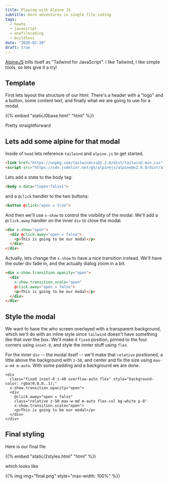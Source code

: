 ```yaml
---
title: Playing with Alpine JS
subtitle: more adventures in single file coding
tags:
  - howto
  - javascript
  - onefilecoding
  - buildless
date: "2020-02-20"
draft: true
---
```


[AlpineJS](https://github.com/alpinejs/alpine) bills itself as "Tailwind for JavaScript".  I like Tailwind, I like simple tools, so lets give it a try!

## Template

First lets layout the structure of our html.  There's a header with a "logo" and a button, some content text, and finally what we are going to use for a modal.

{{% embed "static/0base.html" "html" %}}

Pretty straightforward

## Lets add some alpine for that modal

Inside of `head` lets reference `tailwind` and `alpine.js` to get started.

```html
<link href="https://unpkg.com/tailwindcss@1.2.0/dist/tailwind.min.css" rel="stylesheet">
<script src="https://cdn.jsdelivr.net/gh/alpinejs/alpine@v2.0.0/dist/alpine.js" defer></script>
```

Lets add a state to the body tag:

```html
<body x-data="{open:false}">
```

and a `@click` handler to the two buttons:

```html
<button @click="open = true">
```

And then we'll use `x-show` to control the visibility of the modal.  We'll add a `@click.away` handler on the inner `div` to close the modal.

```html
<div x-show="open">
  <div @click.away="open = false">
    <p>This is going to be our modal</p>
  </div>
</div>
```

Actually, lets change the `x-show` to have a nice transition instead.  We'll have the outer div fade in, and the actually dialog zoom in a bit.

```html
<div x-show.transition.opacity="open">
  <div
	x-show.transition.scale="open"
	@click.away="open = false">
    <p>This is going to be our modal</p>
  </div>
</div>
```

## Style the modal

We want to have the who screen overlayed with a transparent background, which we'll do with an inline style since `tailwind` doesn't have something like that over the box.  We'll make it `fixed` position, pinned to the four corners using `inset-0`, and style the innter stuff using `flex`.

For the inner `div` -- the modal itself -- we'll make that `relative` positioned, a little above the background with `z-50`, and center and fix the size using `max-w-md m-auto`.  With some padding and a background we are done.

```htmll
<div
  class="fixed inset-0 z-40 overflow-auto flex" style="background-color: rgba(0,0,0,.1);"
  x-show.transition.opacity="open">
  <div
    @click.away="open = false"
    class="relative z-50 max-w-md m-auto flex-col bg-white p-8"
    x-show.transition.scale="open">
    <p>This is going to be our modal</p>
  </div>
</div>
```

## Final styling

Here is our final file

{{% embed "static/2styles.html" "html" %}}

which looks like

{{% img img="final.png" style="max-width: 100%" %}}


